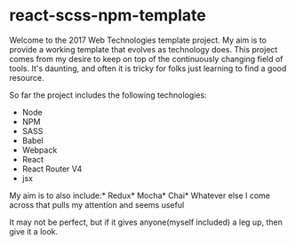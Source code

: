 react-scss-npm-template
=======================

Welcome to the 2017 Web Technologies template project. My aim is to provide a working template that evolves as technology does. This project comes from my desire to keep on top of the continuously changing field of tools. It's daunting, and often it is tricky for folks just learning to find a good resource.

So far the project includes the following technologies:

-	Node
-	NPM
-	SASS
-	Babel
-	Webpack
-	React
-	React Router V4
-	jsx

My aim is to also include:* Redux* Mocha* Chai* Whatever else I come across that pulls my attention and seems useful

It may not be perfect, but if it gives anyone(myself included) a leg up, then give it a look.

